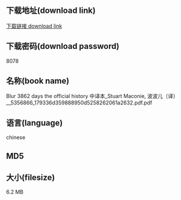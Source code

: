 ## 下载地址(download link)
[下载链接 download link](https://voluble-croquembouche-d321dc.netlify.app/?s=Blur+3862+days+the+official+history+%E4%B8%AD%E8%AF%91%E6%9C%AC_Stuart+Maconie%2C+%E6%B3%A2%E6%B3%A2%E5%84%BF%EF%BC%88%E8%AF%91%EF%BC%89__5356866_179336d359888950d5258262061a2632.pdf)

## 下载密码(download password)
8078

## 名称(book name)
Blur 3862 days the official history 中译本_Stuart Maconie, 波波儿（译）__5356866_179336d359888950d5258262061a2632.pdf.pdf

## 语言(language)
chinese

## MD5


## 大小(filesize)
6.2 MB
